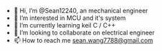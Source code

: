 - 👋 Hi, I’m @Sean12240, an mechanical engineer
- 👀 I’m interested in MCU and it's system
- 🌱 I’m currently learning keil C / C++
- 💞️ I’m looking to collaborate on electrical engineer 
- 📫 How to reach me sean.wang7788@gmail.com

<!---
Sean12240/Sean12240 is a ✨ special ✨ repository because its `README.md` (this file) appears on your GitHub profile.
You can click the Preview link to take a look at your changes.
--->
